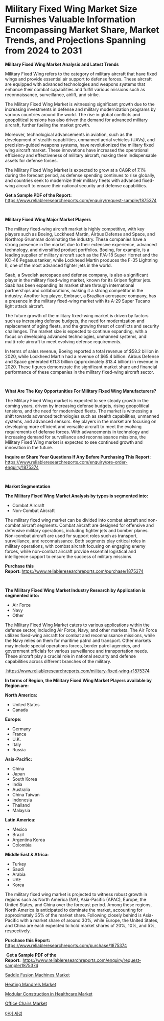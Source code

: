 <p><h1>Military Fixed Wing Market Size Furnishes Valuable Information Encompassing Market Share, Market Trends, and Projections Spanning from 2024 to 2031</h1></p><p><strong>Military Fixed Wing Market Analysis and Latest Trends</strong></p>
<p><p>Military Fixed Wing refers to the category of military aircraft that have fixed wings and provide essential air support to defense forces. These aircraft are equipped with advanced technologies and weapons systems that enhance their combat capabilities and fulfill various missions such as reconnaissance, surveillance, airlift, and strike.</p><p>The Military Fixed Wing Market is witnessing significant growth due to the increasing investments in defense and military modernization programs by various countries around the world. The rise in global conflicts and geopolitical tensions has also driven the demand for advanced military aircraft, further fueling the market growth.</p><p>Moreover, technological advancements in aviation, such as the development of stealth capabilities, unmanned aerial vehicles (UAVs), and precision-guided weapons systems, have revolutionized the military fixed wing aircraft market. These innovations have increased the operational efficiency and effectiveness of military aircraft, making them indispensable assets for defense forces.</p><p>The Military Fixed Wing Market is expected to grow at a CAGR of 7.1% during the forecast period, as defense spending continues to rise globally, and countries seek to modernize their military fleets with advanced fixed-wing aircraft to ensure their national security and defense capabilities.</p></p>
<p><strong>Get a Sample PDF of the Report:&nbsp;</strong> <a href="https://www.reliableresearchreports.com/enquiry/request-sample/1875374">https://www.reliableresearchreports.com/enquiry/request-sample/1875374</a></p>
<p>&nbsp;</p>
<p><strong>Military Fixed Wing Major Market Players</strong></p>
<p><p>The military fixed-wing aircraft market is highly competitive, with key players such as Boeing, Lockheed Martin, Airbus Defense and Space, and Northrop Grumman dominating the industry. These companies have a strong presence in the market due to their extensive experience, advanced technology, and diversified product portfolios. Boeing, for example, is a leading supplier of military aircraft such as the F/A-18 Super Hornet and the KC-46 Pegasus tanker, while Lockheed Martin produces the F-35 Lightning II, one of the most advanced fighter jets in the world.</p><p>Saab, a Swedish aerospace and defense company, is also a significant player in the military fixed-wing market, known for its Gripen fighter jets. Saab has been expanding its market share through international partnerships and collaborations, making it a strong competitor in the industry. Another key player, Embraer, a Brazilian aerospace company, has a presence in the military fixed-wing market with its A-29 Super Tucano light attack aircraft.</p><p>The future growth of the military fixed-wing market is driven by factors such as increasing defense budgets, the need for modernization and replacement of aging fleets, and the growing threat of conflicts and security challenges. The market size is expected to continue expanding, with a focus on developing advanced technologies, unmanned systems, and multi-role aircraft to meet evolving defense requirements.</p><p>In terms of sales revenue, Boeing reported a total revenue of $58.2 billion in 2020, while Lockheed Martin had a revenue of $65.4 billion. Airbus Defense and Space generated €11.3 billion (approximately $13.4 billion) in revenue in 2020. These figures demonstrate the significant market share and financial performance of these companies in the military fixed-wing aircraft sector.</p></p>
<p>&nbsp;</p>
<p><strong>What Are The Key Opportunities For Military Fixed Wing Manufacturers?</strong></p>
<p><p>The Military Fixed Wing market is expected to see steady growth in the coming years, driven by increasing defense budgets, rising geopolitical tensions, and the need for modernized fleets. The market is witnessing a shift towards advanced technologies such as stealth capabilities, unmanned systems, and advanced sensors. Key players in the market are focusing on developing more efficient and versatile aircraft to meet the evolving requirements of defense forces. With advancements in technology and increasing demand for surveillance and reconnaissance missions, the Military Fixed Wing market is expected to see continued growth and innovation in the future.</p></p>
<p><strong>Inquire or Share Your Questions If Any Before Purchasing This Report:</strong> <a href="https://www.reliableresearchreports.com/enquiry/pre-order-enquiry/1875374">https://www.reliableresearchreports.com/enquiry/pre-order-enquiry/1875374</a></p>
<p>&nbsp;</p>
<p><strong>Market Segmentation</strong></p>
<p><strong>The Military Fixed Wing Market Analysis by types is segmented into:</strong></p>
<p><ul><li>Combat Aircraft</li><li>Non-Combat Aircraft</li></ul></p>
<p><p>The military fixed wing market can be divided into combat aircraft and non-combat aircraft segments. Combat aircraft are designed for offensive and defensive military operations, including fighter jets and bomber planes. Non-combat aircraft are used for support roles such as transport, surveillance, and reconnaissance. Both segments play critical roles in military operations, with combat aircraft focusing on engaging enemy forces, while non-combat aircraft provide essential logistical and intelligence support to ensure the success of military missions.</p></p>
<p><strong>Purchase this Report:&nbsp;</strong><a href="https://www.reliableresearchreports.com/purchase/1875374">https://www.reliableresearchreports.com/purchase/1875374</a></p>
<p>&nbsp;</p>
<p><strong>The Military Fixed Wing Market Industry Research by Application is segmented into:</strong></p>
<p><ul><li>Air Force</li><li>Navy</li><li>Other</li></ul></p>
<p><p>The Military Fixed Wing Market caters to various applications within the defense sector, including Air Force, Navy, and other markets. The Air Force utilizes fixed-wing aircraft for combat and reconnaissance missions, while the Navy relies on them for maritime patrol and transport. Other markets may include special operations forces, border patrol agencies, and government officials for various surveillance and transportation needs. These aircraft play a crucial role in national security and defense capabilities across different branches of the military.</p></p>
<p><a href="https://www.reliableresearchreports.com/military-fixed-wing-r1875374">&nbsp;https://www.reliableresearchreports.com/military-fixed-wing-r1875374</a></p>
<p><strong>In terms of Region, the Military Fixed Wing Market Players available by Region are:</strong></p>
<p>
    <p> <strong> North America: </strong>
        <ul>
            <li>United States</li>
            <li>Canada</li>
        </ul>
        </p> 
    <p> <strong> Europe: </strong>
        <ul>
            <li>Germany</li>
            <li>France</li>
            <li>U.K.</li>
            <li>Italy</li>
            <li>Russia</li>
        </ul>
        </p> 
    <p> <strong> Asia-Pacific: </strong>
        <ul>
            <li>China</li>
            <li>Japan</li>
            <li>South Korea</li>
            <li>India</li>
            <li>Australia</li>
            <li>China Taiwan</li>
            <li>Indonesia</li>
            <li>Thailand</li>
            <li>Malaysia</li>
        </ul>
        </p> 
    <p> <strong> Latin America: </strong>
        <ul>
            <li>Mexico</li>
            <li>Brazil</li>
            <li>Argentina Korea</li>
            <li>Colombia</li>
        </ul>
        </p> 
    <p> <strong> Middle East & Africa: </strong>
        <ul>
            <li>Turkey</li>
            <li>Saudi</li>
            <li>Arabia</li>
            <li>UAE</li>
            <li>Korea</li>
        </ul>
    </p>
    </p>
<p><p>The military fixed wing market is projected to witness robust growth in regions such as North America (NA), Asia-Pacific (APAC), Europe, the United States, and China over the forecast period. Among these regions, North America is anticipated to dominate the market, accounting for approximately 35% of the market share. Following closely behind is Asia-Pacific with a market share of around 30%, while Europe, the United States, and China are each expected to hold market shares of 20%, 10%, and 5%, respectively.</p></p>
<p><strong>Purchase this Report: </strong><a href="https://www.reliableresearchreports.com/purchase/1875374">https://www.reliableresearchreports.com/purchase/1875374</a></p>
<p>&nbsp;<strong>Get a Sample PDF of the Report:&nbsp;&nbsp;</strong><a href="https://www.reliableresearchreports.com/enquiry/request-sample/1875374">https://www.reliableresearchreports.com/enquiry/request-sample/1875374</a></p>
<p><strong></strong></p>
<p><p><a href="https://github.com/JosephMorgnlvXXff/Market-Research-Report-List-1/blob/main/saddle-fusion-machines-market.md">Saddle Fusion Machines Market</a></p><p><a href="https://github.com/trameciabutler45/Market-Research-Report-List-1/blob/main/heating-mandrels-market.md">Heating Mandrels Market</a></p><p><a href="https://issuu.com/reportprime-2/docs/modular-construction-in-healthcare-market-size-203">Modular Construction in Healthcare Market</a></p><p><a href="https://medium.com/@elzaziemann1943/emerging-trends-in-office-chairs-market-global-outlook-and-future-prospects-from-2024-2031-efedbe611170">Office Chairs Market</a></p><p><a href="https://medium.com/@kelvinfeenrey98677/%EA%B8%80%EB%A1%9C%EB%B2%8C-%EC%95%84%EC%9D%B4-%EC%84%B8%EB%9F%BC-%EC%8B%9C%EC%9E%A5%EC%9D%98-%EC%B2%A0%EC%A0%80%ED%95%9C-%EB%B6%84%EC%84%9D-%EC%84%B1%EC%9E%A5-%EB%8F%99%ED%96%A5-%EB%B0%8F-%EC%8B%9C%EC%9E%A5-%EC%98%88%EC%B8%A1-2024-2031-8eedc7a069c8">아이 세럼</a></p></p>